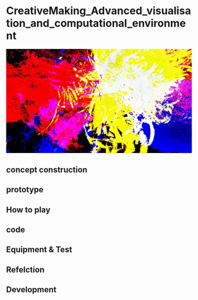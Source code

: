 # CreativeMaking_Advanced_visualisation_and_computational_environment


![图片名称](https://github.com/ZIqinGX/CreativeMaking_Advanced_visualisation_and_computational_environment/blob/main/Generated_pictures_from_playing/artwork3.jpg) 

## concept construction

## prototype

## How to play

## code

## Equipment & Test

## Refelction

## Development
